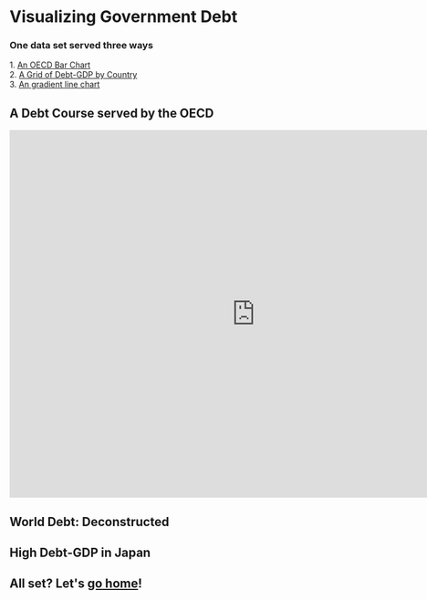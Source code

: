 <h1> Visualizing Government Debt</h1>
<h3> One data set served three ways </h3>
<p>
1. <a href="#oecd">An OECD Bar Chart </a><br>
2. <a href="#grid">A Grid of Debt-GDP by Country </a><br>
3. <a href="#japan">An gradient line chart </a>
  </p>

<h2 id="oecd"> A Debt Course served by the OECD </h2>
<iframe src="https://data.oecd.org/chart/6gQd" width="860" height="645" style="border: 0" mozallowfullscreen="true" webkitallowfullscreen="true" allowfullscreen="true"><a href="https://data.oecd.org/chart/6gQd" target="_blank">OECD Chart: General government debt, Total, % of GDP, Annual, 2019</a></iframe>

<h2 id="grid"> World Debt: Deconstructed </h2>
<div class="flourish-embed flourish-chart" data-src="visualisation/5297763"><script src="https://public.flourish.studio/resources/embed.js"></script></div>

<h2 id="japan"> High Debt-GDP in Japan </h2>
<div class="flourish-embed flourish-scatter" data-src="visualisation/5298172" data-width="75%"><script src="https://public.flourish.studio/resources/embed.js"></script></div>

<h2> All set? Let's <a href= "/portfolio">go home</a>! </h2>

